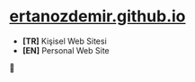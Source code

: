 # [ertanozdemir.github.io](https://ozdemirertan.com)
- **[TR]** Kişisel Web Sitesi
- **[EN]** Personal Web Site

:panda_face:
